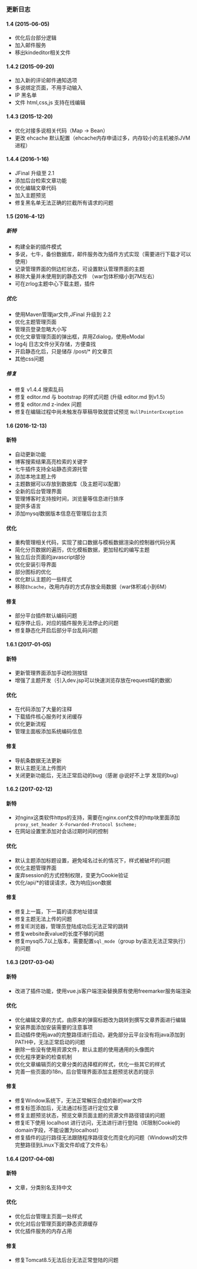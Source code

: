 ### 更新日志

#### 1.4 (2015-06-05)
* 优化后台部分逻辑
* 加入邮件服务
* 移出kindeditor相关文件

#### 1.4.2 (2015-09-20)
* 加入新的评论邮件通知选项
* 多说绑定页面，不用手动输入
* IP 黑名单
* 文件 html,css,js 支持在线编辑

#### 1.4.3 (2015-12-20)
* 优化对接多说相关代码（Map -> Bean）
* 更改 ehcache 默认配置（ehcache内存申请过多，内存较小的主机被杀JVM进程）

#### 1.4.4 (2016-1-16)
* JFinal 升级至 2.1
* 添加后台检索文章功能
* 优化编辑文章代码
* 加入主题预览
* 修复黑名单无法正确的拦截所有请求的问题

#### 1.5 (2016-4-12)

##### 新特
* 构建全新的插件模式
* 多说，七牛，备份数据库，邮件服务改为插件方式实现（需要进行下载才可以使用）
* 记录管理界面的侧边栏状态，可设置默认管理界面的主题
* 移除大量并未使用到的静态文件 （war包体积缩小到7M左右）
* 可在zrlog主题中心下载主题，插件
    
##### 优化
* 使用Maven管理jar文件,JFinal 升级到 2.2
* 优化主题管理页面
* 管理员登录忽略大小写
* 优化文章管理页面的弹出框，弃用Zdialog，使用eModal
* log4j 日志文件分天存储，方便查找
* 开启静态化后，只是储存 /post/* 的文章页
* 其他css问题

##### 修复
* 修复 v1.4.4 搜索乱码
* 修复 editor.md 与 bootstrap 的样式问题 (升级 editor.md 到v1.5)
* 修复 editor.md z-index 问题
* 修复在编辑过程中尚未触发存草稿导致就尝试预览 `NullPointerException`

#### 1.6 (2016-12-13)

#### 新特
* 自动更新功能
* 博客搜索结果高亮检索的关键字
* 七牛插件支持全站静态资源托管
* 添加本地主题上传
* 主题数据可以存放到数据库（及主题可以配置）
* 全新的后台管理界面
* 管理博客时支持按时间，浏览量等信息进行排序
* 提供多语言
* 添加mysql数据版本信息在管理后台主页

#### 优化
* 重构管理相关代码，实现了接口数据与模板数据渲染的控制器代码分离
* 简化分页数据的遍历，优化模板数据，更加轻松的编写主题
* 独立后台页面的javascript部分
* 优化安装引导界面
* 部分图标的优化
* 优化默认主题的一些样式
* 移除`Ehcache`，改用内存的方式存放全局数据（war体积减小到6M）

#### 修复
* 部分平台插件默认编码问题
* 程序停止后，对应的插件服务无法停止的问题
* 修复静态化开启后部分平台乱码问题

#### 1.6.1 (2017-01-05)

#### 新特
* 更新管理界面添加手动检测按钮
* 增强了主题开发（引入dev.jsp可以快速浏览存放在request域的数据）

#### 优化
* 在代码添加了大量的注释
* 下载插件核心服务时关闭缓存
* 优化更新流程
* 管理主面板添加系统编码信息

#### 修复
* 导航条数据无法更新
* 默认主题无法上传图片
* 关闭更新功能后，无法正常启动的bug（感谢 @说好不上学 发现的bug）

#### 1.6.2 (2017-02-12)

#### 新特
* 对nginx这类软件https的支持，需要在nginx.conf文件的http块里面添加 `proxy_set_header X-Forwarded-Protocol $scheme;`
* 在网站设置里添加对会话过期时间的控制

#### 优化
* 默认主题添加标题设置，避免域名过长的情况下，样式被破坏的问题
* 优化主题管理界面
* 废弃session的方式控制权限，变更为Cookie验证
* 优化/api/\*的错误请求，改为响应json数据

#### 修复
* 修复上一篇，下一篇的请求地址错误
* 修复主题无法上传的问题
* 修复IE浏览器，管理员登陆成功后无法正常的跳转
* 修复website表value的长度不够的问题
* 修复mysql5.7以上版本，需要配置`sql_mode`（group by语法无法正常执行）的问题

#### 1.6.3 (2017-03-04)

#### 新特
* 改进了插件功能，使用vue.js客户端渲染替换原有使用freemarker服务端渲染

#### 优化
* 优化编辑文章的方式，由原来的弹窗标题改为跳转到撰写文章界面进行编辑
* 安装界面添加安装需要的注意事项
* 启动插件使用java的完整路径进行启动，避免部分云平台没有将java添加到PATH中，无法正常启动的问题
* 删除一些没有使用资源文件，默认主题的使用通用的头像图片
* 优化程序更新的检查机制
* 优化文章编辑页的文章分类的选择框的样式，优化一些其它的样式
* 完善一些页面的i18n，后台管理界面添加主题预览状态的提示

#### 修复
* 修复Window系统下，无法正常解压合成的新的war文件
* 修复标签添加后，无法通过标签进行定位文章
* 修复主题预览状态，预览文章页面主题的资源文件路径错误的问题
* 修复IE下使用 localhost 进行访问，无法进行进行登陆（IE限制Cookie的domain字段，不能设置为localhost）
* 修复插件的运行路径无法跟随程序路径变化而变化的问题（Windows的文件完整路径到Linux下面文件却成了文件名）

#### 1.6.4 (2017-04-08)

#### 新特
* 文章，分类别名支持中文

#### 优化
* 优化后台管理主页面一处样式
* 优化对后台管理页面的静态资源缓存
* 优化插件服务的内存占用

#### 修复
* 修复Tomcat8.5无法后台无法正常登陆的问题